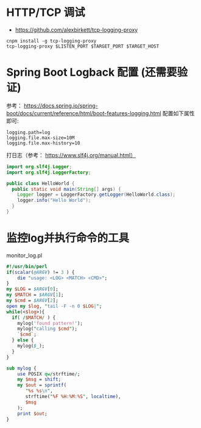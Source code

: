 # HTTP/TCP 调试
* https://github.com/alexbirkett/tcp-logging-proxy
```shell
cnpm install -g tcp-logging-proxy
tcp-logging-proxy $LISTEN_PORT $TARGET_PORT $TARGET_HOST
```

# Spring Boot Logback 配置 (还需要验证)
参考： https://docs.spring.io/spring-boot/docs/current/reference/html/boot-features-logging.html
配置如下属性即可:
```properties
logging.path=log
logging.file.max-size=10M
logging.file.max-history=10
```

打日志（参考： https://www.slf4j.org/manual.html）
```java
import org.slf4j.Logger;
import org.slf4j.LoggerFactory;

public class HelloWorld {
  public static void main(String[] args) {
    Logger logger = LoggerFactory.getLogger(HelloWorld.class);
    logger.info("Hello World");
  }
}
```

# 监控log并执行命令的工具
monitor_log.pl 
```perl
#!/usr/bin/perl
if(scalar(@ARGV) != 3 ) {
	die "usage: <LOG> <MATCH> <CMD>";
}
my $LOG = $ARGV[0];
my $MATCH = $ARGV[1];
my $cmd = $ARGV[2];
open my $log, "tail -F -n 0 $LOG|";
while(<$log>){
  if( /$MATCH/ ) {
	mylog('found pattern!');
	mylog("calling $cmd");
	`$cmd`;
  } else {
	mylog($_);
  }
}

sub mylog {
	use POSIX qw/strftime/;
	my $msg = shift;
	my $out = sprintf(
	   "%s %s\n",
	   strftime("%F %H:%M:%S", localtime),
	   $msg
	);
	print $out;
}
```
